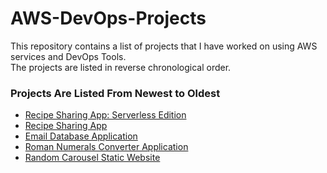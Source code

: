 # AWS-DevOps-Projects

This repository contains a list of projects that I have worked on using AWS services and DevOps Tools.  
The projects are listed in reverse chronological order.

### Projects Are Listed From Newest to Oldest
- <a href="https://github.com/shahinam2/AWS-DevOps-Projects/tree/main/05_Recipe_Sharing_App_Serverless_Edition">Recipe Sharing App: Serverless Edition</a>
- <a href="https://github.com/shahinam2/AWS-DevOps-Projects/tree/main/04_Recipe_Sharing_App">Recipe Sharing App</a>
- <a href="https://github.com/shahinam2/AWS-DevOps-Projects/tree/main/03_Email_Database">Email Database Application</a>
- <a href="https://github.com/shahinam2/AWS-DevOps-Projects/tree/main/02_Roman_Numerals_Converter_Application">Roman Numerals Converter Application</a>
- <a href="https://github.com/shahinam2/AWS-DevOps-Projects/tree/main/01_Random_Carousel_Static_Website">Random Carousel Static Website</a>